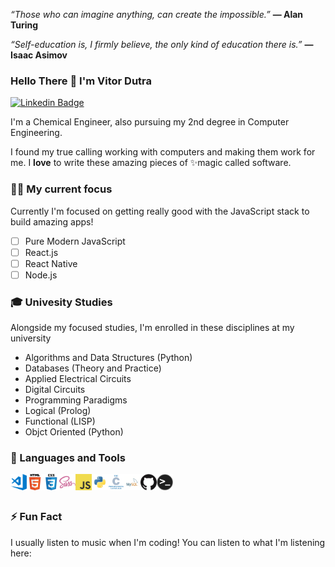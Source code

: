 *“Those who can imagine anything, can create the impossible.”*
**― Alan Turing**

*“Self-education is, I firmly believe, the only kind of education there is.”*
**― Isaac Asimov**

### Hello There 🖖 I'm Vitor Dutra
[![Linkedin Badge](https://img.shields.io/badge/-Vitor%20Dutra-lightgrey?style=flat-square&logo=Linkedin&logoColor=white&link=https://www.linkedin.com/in/vitor-dutra/)](https://www.linkedin.com/in/vitor-dutra/)

I'm a Chemical Engineer, also pursuing my 2nd degree in Computer Engineering.

I found my true calling working with computers and making them work for me. 
I **love** to write these amazing pieces of ✨magic called software.

### 👨‍💻 My current focus 
Currently I'm focused on getting really good with the JavaScript stack to build amazing apps!
 - [ ] Pure Modern JavaScript
 - [ ] React.js
 - [ ] React Native
 - [ ] Node.js
 
### 🎓 Univesity Studies 
Alongside my focused studies, I'm enrolled in these disciplines at my university
 - Algorithms and Data Structures (Python)
 - Databases (Theory and Practice)
 - Applied Electrical Circuits
 - Digital Circuits
 - Programming Paradigms
  - Logical (Prolog)
  - Functional (LISP)
  - Objct Oriented (Python)
 
### 🧰 Languages and Tools
<img align="left" alt="Visual Studio Code" width="26px" src="https://raw.githubusercontent.com/github/explore/80688e429a7d4ef2fca1e82350fe8e3517d3494d/topics/visual-studio-code/visual-studio-code.png" />
<img align="left" alt="HTML5" width="26px" src="https://raw.githubusercontent.com/github/explore/80688e429a7d4ef2fca1e82350fe8e3517d3494d/topics/html/html.png" />
<img align="left" alt="CSS3" width="26px" src="https://raw.githubusercontent.com/github/explore/80688e429a7d4ef2fca1e82350fe8e3517d3494d/topics/css/css.png" />
<img align="left" alt="Sass" width="26px" src="https://raw.githubusercontent.com/github/explore/80688e429a7d4ef2fca1e82350fe8e3517d3494d/topics/sass/sass.png" />
<img align="left" alt="JavaScript" width="26px" src="https://raw.githubusercontent.com/github/explore/80688e429a7d4ef2fca1e82350fe8e3517d3494d/topics/javascript/javascript.png" />
<img align="left" alt="Python" width="26px" src="https://raw.githubusercontent.com/github/explore/80688e429a7d4ef2fca1e82350fe8e3517d3494d/topics/python/python.png" />
<img align="left" alt="C Programming Language" width="26px" src="https://raw.githubusercontent.com/github/explore/80688e429a7d4ef2fca1e82350fe8e3517d3494d/topics/c/c.png" />
<img align="left" alt="MySQL" width="26px" src="https://raw.githubusercontent.com/github/explore/80688e429a7d4ef2fca1e82350fe8e3517d3494d/topics/mysql/mysql.png" />
<img align="left" alt="GitHub" width="26px" src="https://raw.githubusercontent.com/github/explore/78df643247d429f6cc873026c0622819ad797942/topics/github/github.png" />
<img align="left" alt="Terminal" width="26px" src="https://raw.githubusercontent.com/github/explore/80688e429a7d4ef2fca1e82350fe8e3517d3494d/topics/terminal/terminal.png" />
<br />
<br />


### ⚡ Fun Fact
I usually listen to music when I'm coding!
You can listen to what I'm listening here:

<!--
**vitordutra/vitordutra** is a ✨ _special_ ✨ repository because its `README.md` (this file) appears on your GitHub profile.

Here are some ideas to get you started:

- 🔭 I’m currently working on ...
- 🌱 I’m currently learning ...
- 👯 I’m looking to collaborate on ...
- 🤔 I’m looking for help with ...
- 💬 Ask me about ...
- 📫 How to reach me: ...
- 😄 Pronouns: ...
- ⚡ Fun fact: ...
-->
